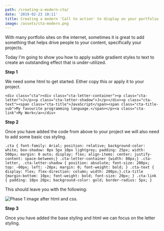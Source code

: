 ```yaml
---
path: /creating-a-modern-cta/
date: '2019-02-23 10:11'
title: Creating a modern 'Call to action' to display on your portfolio site
image: /assets/cta-modern.png
---
```

With many portfolio sites on the internet, sometimes it is great to add something that helps drive people to your content, specifically your projects.

Today I'm going to show you how to apply subtle gradient styles to text to create an outstanding effect that is under-utilized.

**Step 1**

We need some html to get started. Either copy this or apply it to your project.

```
<div class="cta"><div class="cta-letter-container"><p class="cta-letter">J</p><p class="cta-letter-shadow">J</p></div><p class="cta-text"><span class="cta-title">JavaScript</span><span class="cta-title-sub">My favourite programming language.</span></p><a class="cta-link">My Work</a></div>
```

**Step 2**

Once you have added the code from above to your project we will also need to add some basic css styling.

```
.cta { font-family: Arial; position: relative; background-color: white; box-shadow: 0px 5px 10px lightgrey; padding: 25px; width: 500px; margin: 0 auto; display: flex; align-items: center; justify-content: space-between;} .cta-letter-container {width: 80px;} .cta-letter, .cta-letter-shadow { position: absolute; font-size: 200px; top: -60px; left: -20px; margin: 0; font-weight: bold; } .cta-text { display: flex; flex-direction: column; width: 200px;}.cta-title {margin-bottom: 10px; font-weight: bold; font-size: 20px; } .cta-link { padding: 10px 20px; background-color: gold; border-radius: 5px; }
```

This should leave you with the following: 

![Phase 1 image after html and css.](/assets/letter-phase-1.png "Phase 1 image")

**Step 3**

Once you have added the base styling and html we can focus on the letter styling.

